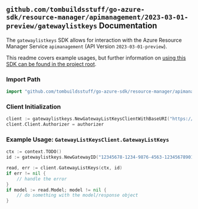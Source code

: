 
## `github.com/tombuildsstuff/go-azure-sdk/resource-manager/apimanagement/2023-03-01-preview/gatewaylistkeys` Documentation

The `gatewaylistkeys` SDK allows for interaction with the Azure Resource Manager Service `apimanagement` (API Version `2023-03-01-preview`).

This readme covers example usages, but further information on [using this SDK can be found in the project root](https://github.com/tombuildsstuff/go-azure-sdk/tree/main/docs).

### Import Path

```go
import "github.com/tombuildsstuff/go-azure-sdk/resource-manager/apimanagement/2023-03-01-preview/gatewaylistkeys"
```


### Client Initialization

```go
client := gatewaylistkeys.NewGatewayListKeysClientWithBaseURI("https://management.azure.com")
client.Client.Authorizer = authorizer
```


### Example Usage: `GatewayListKeysClient.GatewayListKeys`

```go
ctx := context.TODO()
id := gatewaylistkeys.NewGatewayID("12345678-1234-9876-4563-123456789012", "example-resource-group", "serviceValue", "gatewayIdValue")

read, err := client.GatewayListKeys(ctx, id)
if err != nil {
	// handle the error
}
if model := read.Model; model != nil {
	// do something with the model/response object
}
```
